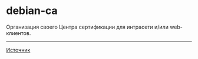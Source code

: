 # debian-ca

Организация своего Центра сертификации для интрасети и/или web-клиентов.


________
[Источник](https://jamielinux.com/docs/openssl-certificate-authority/index.html)